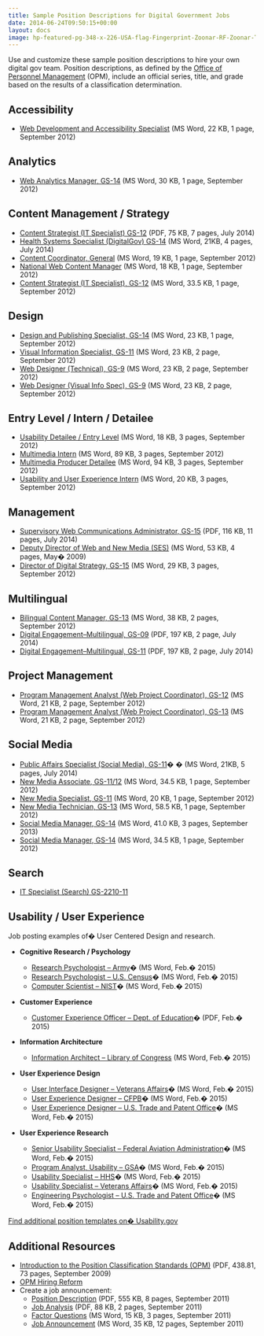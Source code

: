 ```yaml
---
title: Sample Position Descriptions for Digital Government Jobs
date: 2014-06-24T09:50:15+00:00
layout: docs
image: hp-featured-pg-348-x-226-USA-flag-Fingerprint-Zoonar-RF-Zoonar-Thinkstock-127032369.jpg
---
```


Use and customize these sample position descriptions to hire your own digital gov team. Position descriptions, as defined by the [Office of Personnel Management](http://www.opm.gov/html/glossary.asp#P) (OPM), include an official series, title, and grade based on the results of a classification determination.

## Accessibility

  * [Web Development and Accessibility Specialist](https://s3.amazonaws.com/sitesusa/wp-content/uploads/sites/212/2014/06/web-development-and-accessibility-specialist-September-2012.doc) (MS Word, 22 KB, 1 page, September 2012)

## Analytics

  * [Web Analytics Manager, GS-14](https://s3.amazonaws.com/sitesusa/wp-content/uploads/sites/212/2014/07/web-analytics-manager-GS-14.docx) (MS Word, 30 KB, 1 page, September 2012)

## Content Management / Strategy

  * [Content Strategist (IT Specialist) GS-12](https://s3.amazonaws.com/sitesusa/wp-content/uploads/sites/212/2014/07/GS-2210-12-IT-Specialist.pdf) (PDF, 75 KB, 7 pages, July 2014)
  * [Health Systems Specialist (DigitalGov) GS-14](https://s3.amazonaws.com/sitesusa/wp-content/uploads/sites/212/2014/07/Health-System-Specialist-DigitalGov-GS-14.docx) (MS Word, 21KB, 4 pages, July 2014)
  * [Content Coordinator, General](https://s3.amazonaws.com/sitesusa/wp-content/uploads/sites/212/2014/06/content-coordinators-general-September-2012.doc) (MS Word, 19 KB, 1 page, September 2012)
  * [National Web Content Manager](https://s3.amazonaws.com/sitesusa/wp-content/uploads/sites/212/2014/06/national-web-content-manager-September-2012.doc) (MS Word, 18 KB, 1 page, September 2012)
  * [Content Strategist (IT Specialist), GS-12](https://s3.amazonaws.com/sitesusa/wp-content/uploads/sites/212/2014/06/IT-specialist.doc) (MS Word, 33.5 KB, 1 page, September 2012)

## Design

  * [Design and Publishing Specialist, GS-14](https://s3.amazonaws.com/sitesusa/wp-content/uploads/sites/212/2014/06/design-and-publishing-specialist-GS-14-September-2012.doc) (MS Word, 23 KB, 1 page, September 2012)
  * [Visual Information Specialist, GS-11](https://s3.amazonaws.com/sitesusa/wp-content/uploads/sites/212/2014/06/visual-information-specialist-GS-11-September-2012.doc) (MS Word, 23 KB, 2 page, September 2012)
  * [Web Designer (Technical), GS-9](https://s3.amazonaws.com/sitesusa/wp-content/uploads/sites/212/2014/07/WebDesigner_PD_GS-9_CMS.doc) (MS Word, 23 KB, 2 page, September 2012)
  * [Web Designer (Visual Info Spec), GS-9](https://s3.amazonaws.com/sitesusa/wp-content/uploads/sites/212/2014/07/WebDesigner_PD_GS-9_Visual.doc) (MS Word, 23 KB, 2 page, September 2012)

## Entry Level / Intern / Detailee

  * [Usability Detailee / Entry Level](https://s3.amazonaws.com/sitesusa/wp-content/uploads/sites/212/2014/06/first-fridays-usability-detailee-entry-level-September-2012.docx) (MS Word, 18 KB, 3 pages, September 2012)
  * [Multimedia Intern](https://s3.amazonaws.com/sitesusa/wp-content/uploads/sites/212/2014/06/multimedia-intern-September-2012.doc) (MS Word, 89 KB, 3 pages, September 2012)
  * [Multimedia Producer Detailee](https://s3.amazonaws.com/sitesusa/wp-content/uploads/sites/212/2014/06/multimedia-producer-detailee-September-2012.doc) (MS Word, 94 KB, 3 pages, September 2012)
  * [Usability and User Experience Intern](https://s3.amazonaws.com/sitesusa/wp-content/uploads/sites/212/2014/06/usability-and-user-experience-intern-September-2012.docx) (MS Word, 20 KB, 3 pages, September 2012)

## Management

  * [Supervisory Web Communications Administrator, GS-15](https://s3.amazonaws.com/sitesusa/wp-content/uploads/sites/212/2014/07/GS-0301-15-Supervisory-Web-Communications-Administrator.pdf) (PDF, 116 KB, 11 pages, July 2014)
  * [Deputy Director of Web and New Media (SES)](https://s3.amazonaws.com/sitesusa/wp-content/uploads/sites/212/2014/06/deputy-director-of-web-and-new-media-September-2012.doc) (MS Word, 53 KB, 4 pages, May� 2009)
  * [Director of Digital Strategy, GS-15](https://s3.amazonaws.com/sitesusa/wp-content/uploads/sites/212/2014/06/director-of-digital-strategy-September-2012.doc) (MS Word, 29 KB, 3 pages, September 2012)

## Multilingual

  * [Bilingual Content Manager, GS-13](https://s3.amazonaws.com/sitesusa/wp-content/uploads/sites/212/2014/06/bilingual-content-manager-GS-13-September-2012.doc) (MS Word, 38 KB, 2 pages, September 2012)
  * [Digital Engagement&#8211;Multilingual, GS-09](https://s3.amazonaws.com/sitesusa/wp-content/uploads/sites/212/2014/07/Digital-Engagement-Multilingual-GS-1035-9.pdf) (PDF, 197 KB, 2 page, July 2014)
  * [Digital Engagement&#8211;Multilingual, GS-11](https://s3.amazonaws.com/sitesusa/wp-content/uploads/sites/212/2014/07/Digital-Engagement-Multilingual-GS-1035-11.pdf) (PDF, 197 KB, 2 page, July 2014)

## Project Management

  * [Program Management Analyst (Web Project Coordinator), GS-12](https://s3.amazonaws.com/sitesusa/wp-content/uploads/sites/212/2014/06/program-management-analyst-web-project-coordinator-GS-12-September-2012.doc) (MS Word, 21 KB, 2 page, September 2012)
  * [Program Management Analyst (Web Project Coordinator), GS-13](https://s3.amazonaws.com/sitesusa/wp-content/uploads/sites/212/2014/06/program-management-analyst-web-project-coordinator-GS-13-September-2012.doc) (MS Word, 21 KB, 2 page, September 2012)

## Social Media

  * [Public Affairs Specialist (Social Media), GS-11](https://s3.amazonaws.com/sitesusa/wp-content/uploads/sites/212/2014/07/Public-Affairs-Specialist-Social-Media-GS-11.docx)� � (MS Word, 21KB, 5 pages, July 2014)
  * [New Media Associate, GS-11/12](https://s3.amazonaws.com/sitesusa/wp-content/uploads/sites/212/2014/06/new-media-associate-GS-11-12-September-2012.doc) (MS Word, 34.5 KB, 1 page, September 2012)
  * [New Media Specialist, GS-11](https://s3.amazonaws.com/sitesusa/wp-content/uploads/sites/212/2014/06/new-media-specialist-GS-11-September-2012.doc) (MS Word, 20 KB, 1 page, September 2012)
  * [New Media Technician, GS-13](https://s3.amazonaws.com/sitesusa/wp-content/uploads/sites/212/2014/06/new-media-technician-GS-13-September-2012.doc) (MS Word, 58.5 KB, 1 page, September 2012)
  * [Social Media Manager, GS-14](https://s3.amazonaws.com/sitesusa/wp-content/uploads/sites/212/2014/06/social-media-manager-Technical-Information-Specialist-Social-Media-2013.doc) (MS Word, 41.0 KB, 3 pages, September 2013)
  * [Social Media Manager, GS-14](https://s3.amazonaws.com/sitesusa/wp-content/uploads/sites/212/2014/06/social-media-manager-GS-14-September-2012.doc) (MS Word, 34.5 KB, 1 page, September 2012)

## Search

  * [IT Specialist (Search) GS-2210-11](https://www.usajobs.gov/GetJob/ViewDetails/369615300 "Sample Search Specialist PD")

## Usability / User Experience

Job posting examples of� User Centered Design and research.

  * **Cognitive Research / Psychology**
      * [Research Psychologist &#8211; Army](https://s3.amazonaws.com/sitesusa/wp-content/uploads/sites/212/2014/06/ResearchPsychologist-Army.docx)� (MS Word, Feb.� 2015)
      * [Research Psychologist &#8211; U.S. Census](https://s3.amazonaws.com/sitesusa/wp-content/uploads/sites/212/2014/06/ResearchPsychologist-U.S.Census.docx)� (MS Word, Feb.� 2015)
      * [Computer Scientist &#8211; NIST](https://s3.amazonaws.com/sitesusa/wp-content/uploads/sites/212/2014/06/ComputerScientist-NationalInstituteofStandardsandTechnology.docx)� (MS Word, Feb.� 2015)

  * **Customer Experience**
      * [Customer Experience Officer &#8211; Dept. of Education](https://s3.amazonaws.com/sitesusa/wp-content/uploads/sites/212/2014/06/Customer-Experience-Officer-Dept.-Education.pdf)� (PDF, Feb.� 2015)
  * **Information Architecture**
      * [Information Architect &#8211; Library of Congress](https://s3.amazonaws.com/sitesusa/wp-content/uploads/sites/212/2014/06/InformationArchitect-LibraryofCongress.docx) (MS Word, Feb.� 2015)
  * **User Experience Design**
      * [User Interface Designer &#8211; Veterans Affairs](https://s3.amazonaws.com/sitesusa/wp-content/uploads/sites/212/2014/06/UsabilitySpecialist-VeteransAffairs2.docx)� (MS Word, Feb.� 2015)
      * [User Experience Designer &#8211; CFPB](https://s3.amazonaws.com/sitesusa/wp-content/uploads/sites/212/2014/06/UXDesigner-CFPB.docx)� (MS Word, Feb.� 2015)
      * [User Experience Designer &#8211; U.S. Trade and Patent Office](https://s3.amazonaws.com/sitesusa/wp-content/uploads/sites/212/2014/06/UXDesigner-PatentandTrademarkOffice1.docx)� (MS Word, Feb.� 2015)
  * **User Experience Research**
      * [Senior Usability Specialist &#8211; Federal Aviation Administration](https://s3.amazonaws.com/sitesusa/wp-content/uploads/sites/212/2014/06/SeniorUsabilitySpecialist-FederalAviationAdministration.docx)� (MS Word, Feb.� 2015)
      * [Program Analyst, Usability &#8211; GSA](https://s3.amazonaws.com/sitesusa/wp-content/uploads/sites/212/2014/06/ProgramAnalystUsability-GSA1.docx)� (MS Word, Feb.� 2015)
      * [Usability Specialist &#8211; HHS](https://s3.amazonaws.com/sitesusa/wp-content/uploads/sites/212/2014/06/UsabilitySpecialist-HHS.docx)� (MS Word, Feb.� 2015)
      * [Usability Specialist &#8211; Veterans Affairs](https://s3.amazonaws.com/sitesusa/wp-content/uploads/sites/212/2014/06/UsabilitySpecialist-VeteransAffairs2.docx)� (MS Word, Feb.� 2015)
      * [Engineering Psychologist &#8211; U.S. Trade and Patent Office](https://s3.amazonaws.com/sitesusa/wp-content/uploads/sites/212/2014/06/EngineeringPsychologistUserExperienceUsabilitySr-U.S.PatentTrademarkOffice.docx)� (MS Word, Feb.� 2015)

[Find additional position templates on� Usability.gov](http://www.Usability.gov)

## Additional Resources

  * [Introduction to the Position Classification Standards (OPM)](https://s3.amazonaws.com/sitesusa/wp-content/uploads/sites/212/2014/06/resources-opm-position-classification-standards-September-2009.pdf) (PDF, 438.81, 73 pages, September 2009)
  * [OPM Hiring Reform](http://www.opm.gov/policy-data-oversight/human-capital-management/hiring-reform/)
  * Create a job announcement:
      * [Position Description](https://s3.amazonaws.com/sitesusa/wp-content/uploads/sites/212/2014/06/resources-position-description-process-improvement-specialist-metrics-September-2011.pdf) (PDF, 555 KB, 8 pages, September 2011)
      * [Job Analysis](https://s3.amazonaws.com/sitesusa/wp-content/uploads/sites/212/2014/06/resources-job-analysis-metrics-officer-September-2011.pdf) (PDF, 88 KB, 2 pages, September 2011)
      * [Factor Questions](https://s3.amazonaws.com/sitesusa/wp-content/uploads/sites/212/2014/06/resources-factor-questions-metrics-officer-September-2011.docx) (MS Word, 15 KB, 3 pages, September 2011)
      * [Job Announcement](https://s3.amazonaws.com/sitesusa/wp-content/uploads/sites/212/2014/06/resources-job-announcement-metrics-officer-September-2011.docx) (MS Word, 35 KB, 12 pages, September 2011)
